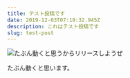 ```yaml
---
title: テスト投稿です
date: 2019-12-03T07:19:32.945Z
description: これはテスト投稿です
slug: test-post
---
```

![たぶん動くと思うからリリースしようぜ](/img/多分動くと思うからリリースするai.jpg)

たぶん動くと思います。

